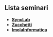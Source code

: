 ## Lista seminari
- **[SyncLab](2020_11_12-Synclab.md)**
- **[Zucchetti](2020_11_19-Zucchetti.md)**
- **[ImolaInformatica](2020_11_25-ImolaInformatica.md)**